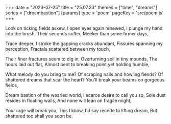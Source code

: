 +++
date = "2023-07-25"
title = "25.07.23"
themes = ["time", "dreams"]
series = ["dreambastion"]
[params]
  type = 'poem'
  pageKey = 'src/poem.js'
+++

Look on ticking fields askew,
I open eyes again renewed,
I plunge my hand into the brush,
Their seconds softer,
Meeker than some firmer days,

Trace deeper,
I stroke the gapping cracks abundant,
Fissures spanning my perception,
Fractals scattered between my touch,

Their finer fractures seem to dig in,
Overturning soil in tiny mounds,
The hours laid out flat,
Almost bent to breaking point yet holding humble,

What melody do you bring to me?
Of scraping nails and howling fiends?
Of shattered dreams that scar the heart?
You'll break your beams on gorgeous fields,

Dream bastion of the wearied world,
I scarce desire to call you so,
Sole dust resides in floating walls,
And none will lean on fragile might,

Your rage will break you,
This I know,
I'd say recede to lifting dream,
But shattered too shall you soon be.
